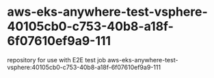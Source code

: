 # aws-eks-anywhere-test-vsphere-40105cb0-c753-40b8-a18f-6f07610ef9a9-111
repository for use with E2E test job aws-eks-anywhere-test-vsphere:40105cb0-c753-40b8-a18f-6f07610ef9a9-111
